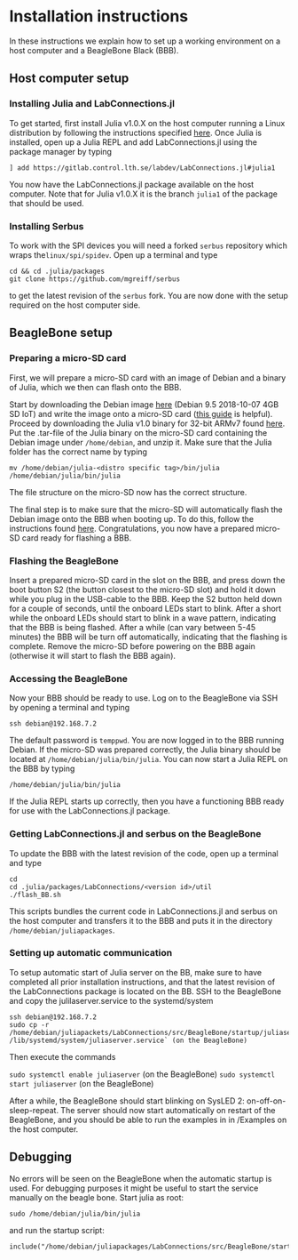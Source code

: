 
<a id='Installation-instructions-1'></a>

# Installation instructions


In these instructions we explain how to set up a working environment on a host computer and a BeagleBone Black (BBB).


<a id='Host-computer-setup-1'></a>

## Host computer setup


<a id='Installing-Julia-and-LabConnections.jl-1'></a>

### Installing Julia and LabConnections.jl


To get started, first install Julia v1.0.X on the host computer running a Linux distribution by following the instructions specified [here](https://github.com/JuliaLang/julia/blob/master/README.md). Once Julia is installed, open up a Julia REPL and add LabConnections.jl using the package manager by typing


```
] add https://gitlab.control.lth.se/labdev/LabConnections.jl#julia1
```


You now have the LabConnections.jl package available on the host computer. Note that for Julia v1.0.X it is the branch `julia1` of the package that should be used.


<a id='Installing-Serbus-1'></a>

### Installing Serbus


To work with the SPI devices you will need a forked `serbus` repository which wraps the`linux/spi/spidev`. Open up a terminal and type


```
cd && cd .julia/packages
git clone https://github.com/mgreiff/serbus
```


to get the latest revision of the `serbus` fork. You are now done with the setup required on the host computer side.


<a id='BeagleBone-setup-1'></a>

## BeagleBone setup


<a id='Preparing-a-micro-SD-card-1'></a>

### Preparing a micro-SD card


First, we will prepare a micro-SD card with an image of Debian and a binary of Julia, which we then can flash onto the BBB.


Start by downloading the Debian image [here](http://beagleboard.org/latest-images) (Debian 9.5 2018-10-07 4GB SD IoT) and write the image onto a micro-SD card ([this guide](http://derekmolloy.ie/write-a-new-image-to-the-beaglebone-black/) is helpful). Proceed by downloading the Julia v1.0 binary for 32-bit ARMv7 found [here](https://julialang.org/downloads/). Put the .tar-file of the Julia binary on the micro-SD card containing the Debian image under `/home/debian`, and unzip it. Make sure that the Julia folder has the correct name by typing


```
mv /home/debian/julia-<distro specific tag>/bin/julia /home/debian/julia/bin/julia
```


The file structure on the micro-SD now has the correct structure.


The final step is to make sure that the micro-SD will automatically flash the Debian image onto the BBB when booting up. To do this, follow the instructions found [here](https://elinux.org/Beagleboard:BeagleBoneBlack_Debian#Flashing_eMMC). Congratulations, you now have a prepared micro-SD card ready for flashing a BBB.


<a id='Flashing-the-BeagleBone-1'></a>

### Flashing the BeagleBone


Insert a prepared micro-SD card in the slot on the BBB, and press down the boot button S2 (the button closest to the micro-SD slot) and hold it down while you plug in the USB-cable to the BBB. Keep the S2 button held down for a couple of seconds, until the onboard LEDs start to blink. After a short while the onboard LEDs should start to blink in a wave pattern, indicating that the BBB is being flashed. After a while (can vary between 5-45 minutes) the BBB will be turn off automatically, indicating that the flashing is complete. Remove the micro-SD before powering on the BBB again (otherwise it will start to flash the BBB again).


<a id='Accessing-the-BeagleBone-1'></a>

### Accessing the BeagleBone


Now your BBB should be ready to use. Log on to the BeagleBone via SSH by opening a terminal and typing


```
ssh debian@192.168.7.2
```


The default password is `temppwd`. You are now logged in to the BBB running Debian. If the micro-SD was prepared correctly, the Julia binary should be located at `/home/debian/julia/bin/julia`. You can now start a Julia REPL on the BBB by typing


```
/home/debian/julia/bin/julia
```


If the Julia REPL starts up correctly, then you have a functioning BBB ready for use with the LabConnections.jl package.


<a id='Getting-LabConnections.jl-and-serbus-on-the-BeagleBone-1'></a>

### Getting LabConnections.jl and serbus on the BeagleBone


To update the BBB with the latest revision of the code, open up a terminal and type  


```
cd
cd .julia/packages/LabConnections/<version id>/util
./flash_BB.sh
```


This scripts bundles the current code in LabConnections.jl and serbus on the host computer and transfers it to the BBB and puts it in the directory `/home/debian/juliapackages`.


<a id='Setting-up-automatic-communication-1'></a>


<a id='Setting-up-automatic-communication-1'></a>

### Setting up automatic communication


To setup automatic start of Julia server on the BB, make sure to have completed all prior installation instructions, and that the latest revision of the LabConnections package is located on the BB. SSH to the BeagleBone and copy the julilaserver.service to the systemd/system


```
ssh debian@192.168.7.2
sudo cp -r /home/debian/juliapackets/LabConnections/src/BeagleBone/startup/juliaserver.service /lib/systemd/system/juliaserver.service` (on the BeagleBone)
```


Then execute the commands


`sudo systemctl enable juliaserver` (on the BeagleBone) `sudo systemctl start juliaserver` (on the BeagleBone)


After a while, the BeagleBone should start blinking on SysLED 2: on-off-on-sleep-repeat. The server should now start automatically on restart of the BeagleBone, and you should be able to run the examples in in /Examples on the host computer.


<a id='Debugging-1'></a>

## Debugging


No errors will be seen on the BeagleBone when the automatic startup is used. For debugging purposes it might be useful to start the service manually on the beagle bone. Start julia as root:


```
sudo /home/debian/julia/bin/julia
```


and run the startup script:


```
include("/home/debian/juliapackages/LabConnections/src/BeagleBone/startup/startup.jl")
```


